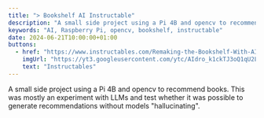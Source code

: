 ```yaml
---
title: "> Bookshelf AI Instructable"
description: "A small side project using a Pi 4B and opencv to recommend books."
keywords: "AI, Raspberry Pi, opencv, bookshelf, instructable"
date: 2024-06-21T10:00:00+01:00
buttons:
  - href: "https://www.instructables.com/Remaking-the-Bookshelf-With-AI/"
    imgUrl: "https://yt3.googleusercontent.com/ytc/AIdro_k1ckTJ3oQ1qU2LPIWAUtqTEqeiId8VH-Lar_sMlS88zsyq=s160-c-k-c0x00ffffff-no-rj"
    text: "Instructables"
---
```


 A small side project using a Pi 4B and opencv to recommend books. This was mostly an experiment with LLMs and test whether it was possible to generate recommendations without models "hallucinating". 